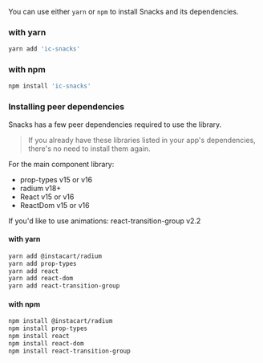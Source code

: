 You can use either `yarn` or `npm` to install Snacks and its dependencies.

### with yarn
```sh
yarn add 'ic-snacks'
```

### with npm
```sh
npm install 'ic-snacks'
```
### Installing peer dependencies
Snacks has a few peer dependencies required to use the library.
> If you already have these libraries listed in your app's dependencies, there's no need to install them again.

For the main component library:
- prop-types v15 or v16
- radium v18+
- React v15 or v16
- ReactDom v15 or v16

If you'd like to use animations: react-transition-group v2.2


#### with yarn
```sh
yarn add @instacart/radium
yarn add prop-types
yarn add react
yarn add react-dom
yarn add react-transition-group
```

#### with npm
```sh
npm install @instacart/radium
npm install prop-types
npm install react
npm install react-dom
npm install react-transition-group
```
